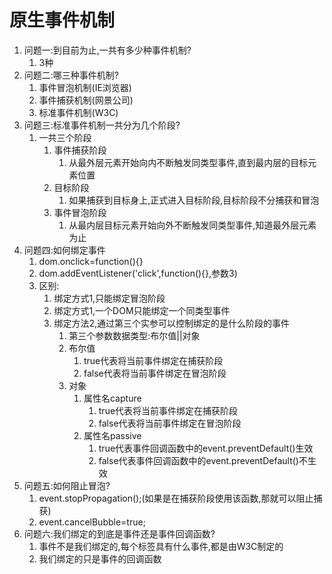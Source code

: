 # 原生事件机制

1. 问题一:到目前为止,一共有多少种事件机制?
   1. 3种
2. 问题二:哪三种事件机制?
   1. 事件冒泡机制(IE浏览器)
   2. 事件捕获机制(网景公司)
   3. 标准事件机制(W3C)
3. 问题三:标准事件机制一共分为几个阶段?
   1. 一共三个阶段
      1. 事件捕获阶段
         1. 从最外层元素开始向内不断触发同类型事件,直到最内层的目标元素位置
      2. 目标阶段
         1. 如果捕获到目标身上,正式进入目标阶段,目标阶段不分捕获和冒泡
      3. 事件冒泡阶段
         1. 从最内层目标元素开始向外不断触发同类型事件,知道最外层元素为止
4. 问题四:如何绑定事件
   1. dom.onclick=function(){}
   2. dom.addEventListener('click',function(){},参数3)
   3. 区别:
      1. 绑定方式1,只能绑定冒泡阶段
      2. 绑定方式1,一个DOM只能绑定一个同类型事件
      3. 绑定方法2,通过第三个实参可以控制绑定的是什么阶段的事件
         1. 第三个参数数据类型:布尔值||对象
         2. 布尔值
            1. true代表将当前事件绑定在捕获阶段
            2. false代表将当前事件绑定在冒泡阶段
         3. 对象
            1. 属性名capture
               1. true代表将当前事件绑定在捕获阶段
               2. false代表将当前事件绑定在冒泡阶段
            2. 属性名passive
               1. true代表事件回调函数中的event.preventDefault()生效
               2. false代表事件回调函数中的event.preventDefault()不生效
5. 问题五:如何阻止冒泡?
   1. event.stopPropagation();(如果是在捕获阶段使用该函数,那就可以阻止捕获)
   2. event.cancelBubble=true;
6. 问题六:我们绑定的到底是事件还是事件回调函数?
   1. 事件不是我们绑定的,每个标签具有什么事件,都是由W3C制定的
   2. 我们绑定的只是事件的回调函数

